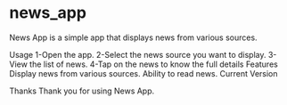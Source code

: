 # news_app

News App is a simple app that displays news from various sources.

Usage
1-Open the app.
2-Select the news source you want to display.
3-View the list of news.
4-Tap on the news to know the full details
Features
Display news from various sources.
Ability to read news.
Current Version

[//]: # (![]&#40;D:\photo\screen1.jpg&#41;,)

[//]: # (![]&#40;D:\photo\screen2.jpg&#41;,)

[//]: # (![]&#40;D:\photo\screen3.jpg&#41;,)

[//]: # (![]&#40;D:\photo\screen4.jpg&#41;,)

[//]: # (![]&#40;D:\photo\screen5.jpg&#41;,)

[//]: # (![]&#40;D:\photo\screen6.jpg&#41;,)
Thanks
Thank you for using News App.

